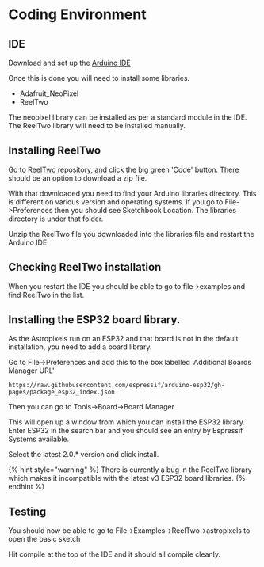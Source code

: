 # Coding Environment

## IDE

Download and set up the [Arduino IDE](https://www.arduino.cc/en/software/)

Once this is done you will need to install some libraries. 

* Adafruit_NeoPixel
* ReelTwo

The neopixel library can be installed as per a standard module in the IDE. The ReelTwo library will need to be installed manually. 

## Installing ReelTwo

Go to [ReelTwo repository](https://github.com/reeltwo/Reeltwo), and click the big green 'Code' button. There should be an option to download a zip file.

With that downloaded you need to find your Arduino libraries directory. This is different on various version and operating systems. If you go to File->Preferences then you should see Sketchbook Location. The libraries directory is under that folder. 

Unzip the ReelTwo file you downloaded into the libraries file and restart the Arduino IDE. 

## Checking ReelTwo installation

When you restart the IDE you should be able to go to file->examples and find ReelTwo in the list.

## Installing the ESP32 board library.

As the Astropixels run on an ESP32 and that board is not in the default installation, you need to add a board library. 

Go to File->Preferences and add this to the box labelled 'Additional Boards Manager URL'

```https://raw.githubusercontent.com/espressif/arduino-esp32/gh-pages/package_esp32_index.json```

Then you can go to Tools->Board->Board Manager 

This will open up a window from which you can install the ESP32 library. Enter ESP32 in the search bar and you should see an entry by Espressif Systems available. 

Select the latest 2.0.* version and click install.

{% hint style="warning" %}
There is currently a bug in the ReelTwo library which makes it incompatible with the latest v3 ESP32 board libraries.
{% endhint %}

## Testing

You should now be able to go to File->Examples->ReelTwo->astropixels to open the basic sketch

Hit compile at the top of the IDE and it should all compile cleanly. 

